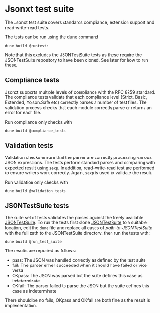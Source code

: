 # Jsonxt test suite

The Jsonxt test suite covers standards compliance, extension support and
read-write-read tests.

The tests can be run using the dune command

```
dune build @runtests
```
Note that this excludes the JSONTestSuite tests as these require the
JSONTestSuite repository to have been cloned. See later for how to run these.

## Compliance tests
Jsonxt supports multiple levels of compliance with the RFC 8259
standard. The compliance tests validate that each compliance level
(Strict, Basic, Extended, Yojson.Safe etc) correctly parses a number
of test files.  The validation process checks that each module
correctly parse or returns an error for each file.

Run compliance only checks with

```
dune build @compliance_tests
```

## Validation tests
Validation checks ensure that the parser are correctly processing
various JSON expressions.  The tests perform standard parses
and comparing with expected result using `sexp`.  In addition,
read-write-read test are performed to ensure writers work
correctly.  Again, `sexp` is used to validate the result.

Run validation only checks with

```
dune build @validation_tests
```

## JSONTestSuite tests
The suite set of tests validates the parses against the freely available
[JSONTestSuite](https://github.com/nst/JSONTestSuite). To run the
tests first clone [JSONTestSuite](https://github.com/nst/JSONTestSuite)
to a suitable location, edit the `dune` file and replace all cases
of *path-to-JSONTestSuite* with the full path to the JSONTestSuite directory,
then run the tests with:

```
dune build @run_test_suite
```

The results are reported as follows:
- pass: The JSON was handled correctly as defined by the test suite
- fail: The parser either succeeded when it should have failed or vice versa
- OKpass: The JSON was parsed but the suite defines this case as indeterminate
- OKfail: The parser failed to parse the JSON but the suite defines this case as indeterminate

There should be no fails, OKpass and OKfail are both fine as the result is implementation.

